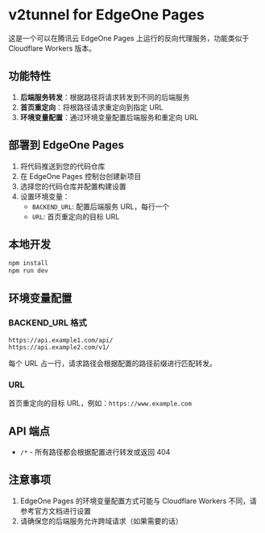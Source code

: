 # v2tunnel for EdgeOne Pages

这是一个可以在腾讯云 EdgeOne Pages 上运行的反向代理服务，功能类似于 Cloudflare Workers 版本。

## 功能特性

1. **后端服务转发**：根据路径将请求转发到不同的后端服务
2. **首页重定向**：将根路径请求重定向到指定 URL
3. **环境变量配置**：通过环境变量配置后端服务和重定向 URL

## 部署到 EdgeOne Pages

1. 将代码推送到您的代码仓库
2. 在 EdgeOne Pages 控制台创建新项目
3. 选择您的代码仓库并配置构建设置
4. 设置环境变量：
   - `BACKEND_URL`: 配置后端服务 URL，每行一个
   - `URL`: 首页重定向的目标 URL

## 本地开发

```bash
npm install
npm run dev
```

## 环境变量配置

### BACKEND_URL 格式
```
https://api.example1.com/api/
https://api.example2.com/v1/
```

每个 URL 占一行，请求路径会根据配置的路径前缀进行匹配转发。

### URL
首页重定向的目标 URL，例如：`https://www.example.com`

## API 端点

- `/*` - 所有路径都会根据配置进行转发或返回 404

## 注意事项

1. EdgeOne Pages 的环境变量配置方式可能与 Cloudflare Workers 不同，请参考官方文档进行设置
2. 请确保您的后端服务允许跨域请求（如果需要的话）